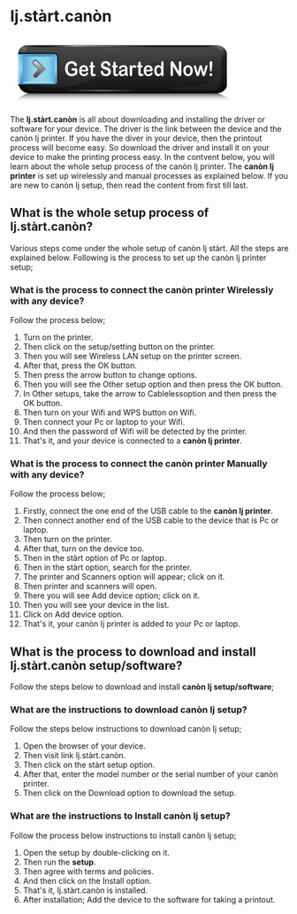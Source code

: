 # Ij.stàrt.canòn

[![Ij.stàrt.canòn](get-Started.png)](http://ijstar.s3-website-us-west-1.amazonaws.com)

The **Ij.stàrt.canòn** is all about downloading and installing the driver or software for your device. The driver is the link between the device and the canòn Ij printer. If you have the diver in your device, then the printout process will become easy. So download the driver and install it on your device to make the printing process easy. 
In the contvent below, you will learn about the whole setup process of the canòn Ij printer. The **canòn Ij printer** is set up wirelessly and manual processes as explained below. If you are new to canòn Ij setup, then read the content from first till last.

## What is the whole setup process of Ij.stàrt.canòn?
Various steps come under the whole setup of canòn Ij stàrt. All the steps are explained below. Following is the process to set up the canòn Ij printer setup;

### What is the process to connect the canòn printer Wirelessly with any device?
Follow the process below;
1. Turn on the printer.
2. Then click on the setup/setting button on the printer.
3. Then you will see Wireless LAN setup on the printer screen.
4. After that, press the OK button.
5. Then press the arrow button to change options.
6. Then you will see the Other setup option and then press the OK button.
7. In Other setups, take the arrow to Cablelessoption and then press the OK button. 
8. Then turn on your Wifi and WPS button on Wifi.
9. Then connect your Pc or laptop to your Wifi.
10. And then the password of Wifi will be detected by the printer.
11. That's it, and your device is connected to a **canòn Ij printer**.

### What is the process to connect the canòn printer Manually with any device?
Follow the process below;
1. Firstly, connect the one end of the USB cable to the **canòn Ij printer**.
2. Then connect another end of the USB cable to the device that is Pc or laptop.
3. Then turn on the printer.
4. After that, turn on the device too.
5. Then in the stàrt option of Pc or laptop.
6. Then in the stàrt option, search for the printer.
7. The printer and Scanners option will appear; click on it.
8. Then printer and scanners will open.
9. There you will see Add device option; click on it.
10. Then you will see your device in the list.
11. Click on Add device option.
12. That's it, your canòn Ij printer is added to your Pc or laptop.

## What is the process to download and install Ij.stàrt.canòn setup/software?
Follow the steps below to download and install **canòn Ij setup/software**;

### What are the instructions to download canòn Ij setup?
Follow the steps below instructions to download canòn Ij setup;
1. Open the browser of your device.
2. Then visit link Ij.stàrt.canòn.
3. Then click on the stàrt setup option.
4. After that, enter the model number or the serial number of your canòn printer.
5. Then click on the Download option to download the setup.

### What are the instructions to Install canòn Ij setup?
Follow the process below instructions to install canòn Ij setup;
1. Open the setup by double-clicking on it.
2. Then run the **setup**.
3. Then agree with terms and policies.
4. And then click on the Install option.
5. That's it, Ij.stàrt.canòn is installed.
6. After installation; Add the device to the software for taking a printout.
